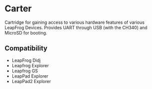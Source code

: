 # Carter

Cartridge for gaining access to various hardware features of various LeapFrog Devices. Provides UART through USB (with the CH340) and MicroSD for booting.

## Compatibility
- LeapFrog Didj
- Leapfrog Explorer
- Leapfrog GS
- LeapPad Explorer
- LeapPad2 Explorer
